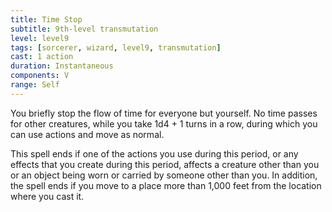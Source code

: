 ```yaml
---
title: Time Stop
subtitle: 9th-level transmutation
level: level9
tags: [sorcerer, wizard, level9, transmutation]
cast: 1 action
duration: Instantaneous
components: V
range: Self
---
```

You briefly stop the flow of time for everyone but yourself. No time passes for other creatures, while you take 1d4 + 1 turns in a row, during which you can use actions and move as normal.

This spell ends if one of the actions you use during this period, or any effects that you create during this period, affects a creature other than you or an object being worn or carried by someone other than you. In addition, the spell ends if you move to a place more than 1,000 feet from the location where you cast it.